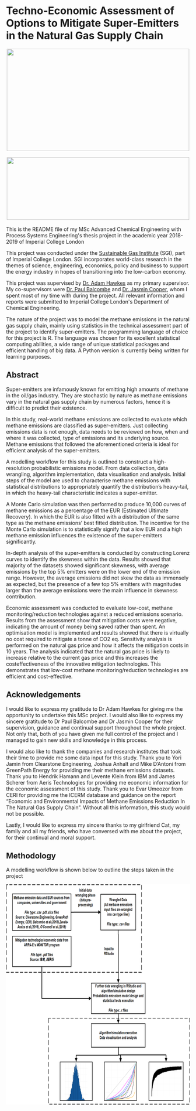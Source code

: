 # Techno-Economic Assessment of Options to Mitigate Super-Emitters in the Natural Gas Supply Chain

<p align="center">
  <img width="500" height="279" src="http://allvectorlogo.com/img/2019/07/imperial-college-london-logo-vector.png">
</p>
<p align="center">
  <img width="500" height="171" src="https://pbs.twimg.com/media/ELgjFaUX0AAVEZ5?format=png&name=900x900">
</p>

This is the README file of my MSc Advanced Chemical Engineering with Process Systems Engineering's thesis project in the academic year 2018-2019 of Imperial College London

This project was conducted under the [Sustainable Gas Institute](https://www.sustainablegasinstitute.org/) (SGI), part of Imperial College London. SGI incorporates world-class research in the themes of science, engineering, economics, policy and business to support the energy industry in hopes of transitioning into the low-carbon economy. 

This project was supervised by [Dr. Adam Hawkes](https://www.imperial.ac.uk/people/a.hawkes) as my primary supervisor. My co-supervisors  were [Dr. Paul Balcombe](https://www.imperial.ac.uk/people/p.balcombe) and [Dr. Jasmin Cooper](https://www.imperial.ac.uk/people/jasmin.cooper), whom I spent most of my time with during the project. All relevant information and reports were submitted to Imperial College London's Department of Chemical Engineering. 

The nature of the project was to model the methane emissions in the natural gas supply chain, mainly using statistics in the technical assessment part of the project to identify super-emitters. The programming language of choice for this project is R. The language was chosen for its excellent statistical computing abilities, a wide range of unique statistical packages and efficient handling of big data. A Python version is currently being written for learning purposes.

## Abstract
Super-emitters are infamously known for emitting high amounts of methane in the oil/gas industry. They are stochastic by nature as methane emissions vary in the natural gas supply chain by numerous factors, hence it is difficult to predict their existence.

In this study, real-world methane emissions are collected to evaluate which methane emissions are classified as super-emitters. Just collecting emissions data is not enough, data needs to be reviewed on how, when and where it was collected, type of emissions and its underlying source. Methane emissions that followed the aforementioned criteria is ideal for efficient analysis of the super-emitters.

A modelling workflow for this study is outlined to construct a high-resolution probabilistic emissions model. From data collection, data wrangling, algorithm implementation, data visualisation and analysis. Initial steps of the model are used to characterise methane emissions with statistical distributions to appropriately quantify the distribution’s heavy-tail, in which the heavy-tail characteristic indicates a super-emitter.

A Monte Carlo simulation was then performed to produce 10,000 curves of methane emissions as a percentage of the EUR (Estimated Ultimate Recovery). In which the EUR is also fitted with a distribution of the same type as the methane emissions’ best fitted distribution. The incentive for the Monte Carlo simulation is to statistically signify that a low EUR and a high methane emission influences the existence of the super-emitters significantly.

In-depth analysis of the super-emitters is conducted by constructing Lorenz curves to identify the skewness within the data. Results showed that majority of the datasets showed significant skewness, with average emissions by the top 5% emitters were on the lower end of the emission range. However, the average emissions did not skew the data as immensely as expected, but the presence of a few top 5% emitters with magnitudes larger than the average emissions were the main influence in skewness contribution.

Economic assessment was conducted to evaluate low-cost, methane monitoring/reduction technologies against a reduced emissions scenario. Results from the assessment show that mitigation costs were negative, indicating the amount of money being saved rather than spent. An optimisation model is implemented and results showed that there is virtually no cost required to mitigate a tonne of CO2 eq. Sensitivity analysis is performed on the natural gas price and how it affects the mitigation costs in 10 years. The analysis indicated that the natural gas price is likely to increase relative to the current gas price and this increases the costeffectiveness of the innovative mitigation technologies. This demonstrates that low-cost methane monitoring/reduction technologies are efficient and cost-effective.

## Acknowledgements
I would like to express my gratitude to Dr Adam Hawkes for giving me the opportunity to undertake this MSc project. I would also like to express my sincere gratitude to Dr Paul Balcombe and Dr Jasmin Cooper for their supervision, guidance and continual support throughout the whole project. Not only that, both of you have given me full control of the project and I managed to gain new skills and knowledge in this process.

I would also like to thank the companies and research institutes that took their time to provide me some data input for this study. Thank you to Yori Jamin from Clearstone Engineering, Joshua Anhalt and Mike D’Antoni from GreenPath Energy for providing me their methane emissions datasets. Thank you to Hendrik Hamann and Levente Klein from IBM and James Scherer from Aeris Technologies for providing me economic information for the economic assessment of this study. Thank you to Evar Umeozor from CERI for providing me the ICERM database and guidance on the report “Economic and Environmental Impacts of Methane Emissions Reduction In The Natural Gas Supply Chain”. Without all this information, this study would not be possible.

Lastly, I would like to express my sincere thanks to my girlfriend Cat, my family and all my friends, who have conversed with me about the project, for their continual and moral support.

## Methodology
A modelling workflow is shown below to outline the steps taken in the project

<p align="center">
  <img src="ImagesREADME/Modelling%20Workflow%20for%20Report.png" width = "800" height="602">
</p>